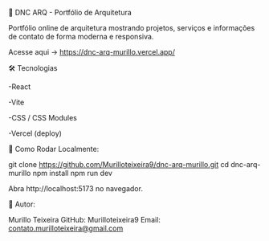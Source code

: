 🌟 DNC ARQ - Portfólio de Arquitetura

Portfólio online de arquitetura mostrando projetos, serviços e informações de contato de forma moderna e responsiva.


Acesse aqui -> https://dnc-arq-murillo.vercel.app/


🛠 Tecnologias

-React

-Vite

-CSS / CSS Modules

-Vercel (deploy)


🚀 Como Rodar Localmente:

git clone https://github.com/Murilloteixeira9/dnc-arq-murillo.git
cd dnc-arq-murillo
npm install
npm run dev

Abra http://localhost:5173 no navegador.


👤 Autor:

Murillo Teixeira
GitHub: Murilloteixeira9
Email: contato.murilloteixeira@gmail.com
